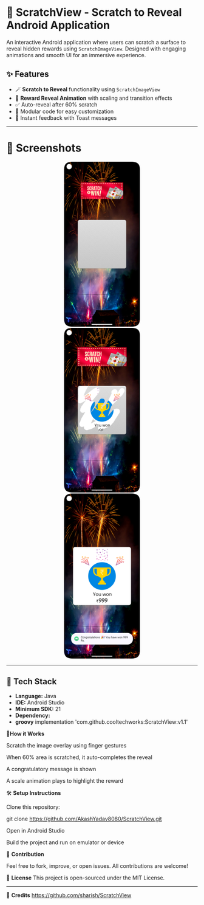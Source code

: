 # 🎯 ScratchView - Scratch to Reveal Android Application

An interactive Android application where users can scratch a surface to reveal hidden rewards using `ScratchImageView`. Designed with engaging animations and smooth UI for an immersive experience.

## ✨ Features

- 🪄 **Scratch to Reveal** functionality using `ScratchImageView`
- 🎉 **Reward Reveal Animation** with scaling and transition effects
- ✅ Auto-reveal after 60% scratch
- 🧩 Modular code for easy customization
- 💬 Instant feedback with Toast messages

---

# 📱 Screenshots

<p align="center">
  <img src="app/images/screenshot1.png" alt="Before" width="200" title="Scratch Before"/>
  <img src="app/images/screenshot2.png" alt="In Progress" width="200" title="Scratch In Progress" style="margin-left:100px; margin-right:100px;"/>
  <img src="app/images/screenshot3.png" alt="Revealed" width="200" title="Scratch Revealed"/>
</p>

---

## 🔧 Tech Stack

- **Language:** Java  
- **IDE:** Android Studio  
- **Minimum SDK:** 21  
- **Dependency:**
- 
  **groovy**
  implementation 'com.github.cooltechworks:ScratchView:v1.1'

🚀**How it Works**


Scratch the image overlay using finger gestures

When 60% area is scratched, it auto-completes the reveal

A congratulatory message is shown

A scale animation plays to highlight the reward


🛠️ **Setup Instructions**

Clone this repository:

git clone https://github.com/AkashYadav8080/ScratchView.git

Open in Android Studio

Build the project and run on emulator or device

🤝 **Contribution**

Feel free to fork, improve, or open issues. All contributions are welcome!

📄 **License**
This project is open-sourced under the MIT License.

---
🔗 **Credits**
https://github.com/sharish/ScratchView
